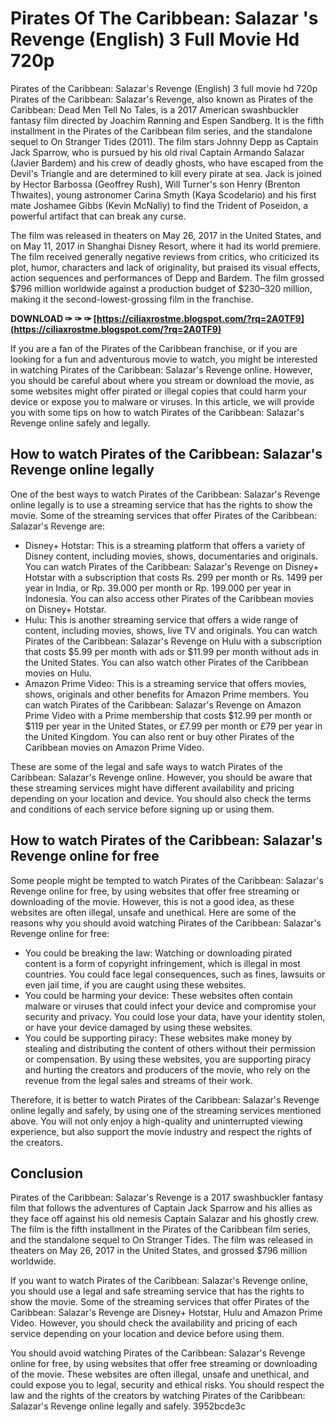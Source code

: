# Pirates Of The Caribbean: Salazar 's Revenge (English) 3 Full Movie Hd 720p
 
 Pirates of the Caribbean: Salazar's Revenge (English) 3 full movie hd 720p     
Pirates of the Caribbean: Salazar's Revenge, also known as Pirates of the Caribbean: Dead Men Tell No Tales, is a 2017 American swashbuckler fantasy film directed by Joachim Rønning and Espen Sandberg. It is the fifth installment in the Pirates of the Caribbean film series, and the standalone sequel to On Stranger Tides (2011). The film stars Johnny Depp as Captain Jack Sparrow, who is pursued by his old rival Captain Armando Salazar (Javier Bardem) and his crew of deadly ghosts, who have escaped from the Devil's Triangle and are determined to kill every pirate at sea. Jack is joined by Hector Barbossa (Geoffrey Rush), Will Turner's son Henry (Brenton Thwaites), young astronomer Carina Smyth (Kaya Scodelario) and his first mate Joshamee Gibbs (Kevin McNally) to find the Trident of Poseidon, a powerful artifact that can break any curse.
     
The film was released in theaters on May 26, 2017 in the United States, and on May 11, 2017 in Shanghai Disney Resort, where it had its world premiere. The film received generally negative reviews from critics, who criticized its plot, humor, characters and lack of originality, but praised its visual effects, action sequences and performances of Depp and Bardem. The film grossed $796 million worldwide against a production budget of $230–320 million, making it the second-lowest-grossing film in the franchise.
 
**DOWNLOAD ✑ ✑ ✑ [https://ciliaxrostme.blogspot.com/?rq=2A0TF9](https://ciliaxrostme.blogspot.com/?rq=2A0TF9)**


     
If you are a fan of the Pirates of the Caribbean franchise, or if you are looking for a fun and adventurous movie to watch, you might be interested in watching Pirates of the Caribbean: Salazar's Revenge online. However, you should be careful about where you stream or download the movie, as some websites might offer pirated or illegal copies that could harm your device or expose you to malware or viruses. In this article, we will provide you with some tips on how to watch Pirates of the Caribbean: Salazar's Revenge online safely and legally.
     
## How to watch Pirates of the Caribbean: Salazar's Revenge online legally
     
One of the best ways to watch Pirates of the Caribbean: Salazar's Revenge online legally is to use a streaming service that has the rights to show the movie. Some of the streaming services that offer Pirates of the Caribbean: Salazar's Revenge are:
     
- Disney+ Hotstar: This is a streaming platform that offers a variety of Disney content, including movies, shows, documentaries and originals. You can watch Pirates of the Caribbean: Salazar's Revenge on Disney+ Hotstar with a subscription that costs Rs. 299 per month or Rs. 1499 per year in India, or Rp. 39.000 per month or Rp. 199.000 per year in Indonesia. You can also access other Pirates of the Caribbean movies on Disney+ Hotstar.
- Hulu: This is another streaming service that offers a wide range of content, including movies, shows, live TV and originals. You can watch Pirates of the Caribbean: Salazar's Revenge on Hulu with a subscription that costs $5.99 per month with ads or $11.99 per month without ads in the United States. You can also watch other Pirates of the Caribbean movies on Hulu.
- Amazon Prime Video: This is a streaming service that offers movies, shows, originals and other benefits for Amazon Prime members. You can watch Pirates of the Caribbean: Salazar's Revenge on Amazon Prime Video with a Prime membership that costs $12.99 per month or $119 per year in the United States, or £7.99 per month or £79 per year in the United Kingdom. You can also rent or buy other Pirates of the Caribbean movies on Amazon Prime Video.

These are some of the legal and safe ways to watch Pirates of the Caribbean: Salazar's Revenge online. However, you should be aware that these streaming services might have different availability and pricing depending on your location and device. You should also check the terms and conditions of each service before signing up or using them.
     
## How to watch Pirates of the Caribbean: Salazar's Revenge online for free
     
Some people might be tempted to watch Pirates of the Caribbean: Salazar's Revenge online for free, by using websites that offer free streaming or downloading of the movie. However, this is not a good idea, as these websites are often illegal, unsafe and unethical. Here are some of the reasons why you should avoid watching Pirates of the Caribbean: Salazar's Revenge online for free:

- You could be breaking the law: Watching or downloading pirated content is a form of copyright infringement, which is illegal in most countries. You could face legal consequences, such as fines, lawsuits or even jail time, if you are caught using these websites.
- You could be harming your device: These websites often contain malware or viruses that could infect your device and compromise your security and privacy. You could lose your data, have your identity stolen, or have your device damaged by using these websites.
- You could be supporting piracy: These websites make money by stealing and distributing the content of others without their permission or compensation. By using these websites, you are supporting piracy and hurting the creators and producers of the movie, who rely on the revenue from the legal sales and streams of their work.

Therefore, it is better to watch Pirates of the Caribbean: Salazar's Revenge online legally and safely, by using one of the streaming services mentioned above. You will not only enjoy a high-quality and uninterrupted viewing experience, but also support the movie industry and respect the rights of the creators.
     
## Conclusion
     
Pirates of the Caribbean: Salazar's Revenge is a 2017 swashbuckler fantasy film that follows the adventures of Captain Jack Sparrow and his allies as they face off against his old nemesis Captain Salazar and his ghostly crew. The film is the fifth installment in the Pirates of the Caribbean film series, and the standalone sequel to On Stranger Tides. The film was released in theaters on May 26, 2017 in the United States, and grossed $796 million worldwide.
     
If you want to watch Pirates of the Caribbean: Salazar's Revenge online, you should use a legal and safe streaming service that has the rights to show the movie. Some of the streaming services that offer Pirates of the Caribbean: Salazar's Revenge are Disney+ Hotstar, Hulu and Amazon Prime Video. However, you should check the availability and pricing of each service depending on your location and device before using them.

You should avoid watching Pirates of the Caribbean: Salazar's Revenge online for free, by using websites that offer free streaming or downloading of the movie. These websites are often illegal, unsafe and unethical, and could expose you to legal, security and ethical risks. You should respect the law and the rights of the creators by watching Pirates of the Caribbean: Salazar's Revenge online legally and safely.
 3952bcde3c
 
